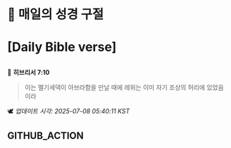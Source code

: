 # 🙏 매일의 성경 구절
# [Daily Bible verse]
##
<!-- START_BIBLE_VERSE -->
📖 **히브리서 7:10**
> 이는 멜기세덱이 아브라함을 만날 때에 레위는 이미 자기 조상의 허리에 있었음이라

🕊️ _업데이트 시각: 2025-07-08 05:40:11 KST_
  <!-- END_BIBLE_VERSE -->
## GITHUB_ACTION
